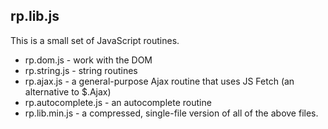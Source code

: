 ## rp.lib.js

This is a small set of JavaScript routines.

* rp.dom.js - work with the DOM
* rp.string.js - string routines
* rp.ajax.js - a general-purpose Ajax routine that uses JS Fetch (an alternative to $.Ajax)
* rp.autocomplete.js - an autocomplete routine
* rp.lib.min.js - a compressed, single-file version of all of the above files.
